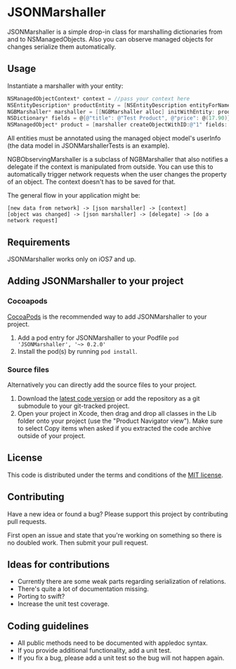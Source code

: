 # JSONMarshaller

JSONMarshaller is a simple drop-in class for marshalling dictionaries from and to NSManagedObjects. Also you can observe managed objects for changes serialize them automatically.

## Usage

Instantiate a marshaller with your entity:

```objective-c
NSManagedObjectContext* context = //pass your context here
NSEntityDescription* productEntity = [NSEntityDescription entityForName: @"Product" inManagedObjectContext: context];
NGBMarshaller* marshaller = [[NGBMarshaller alloc] initWithEntity: productEntity context: context];
NSDictionary* fields = @{@"title": @"Test Product", @"price": @(17.90)};
NSManagedObject* product = [marshaller createObjectWithID:@"1" fields: fields];
```

All entities must be annotated using the managed object model's userInfo (the data model in JSONMarshallerTests is an example).

NGBObservingMarshaller is a subclass of NGBMarshaller that also notifies a delegate if the context is manipulated from outside. You can use this to automatically trigger network requests when the user changes the property of an object. The context doesn't has to be saved for that.

The general flow in your application might be: 
```
[new data from network] -> [json marshaller] -> [context]
[object was changed] -> [json marshaller] -> [delegate] -> [do a network request]
```

## Requirements

JSONMarshaller works only on iOS7 and up.

## Adding JSONMarshaller to your project

### Cocoapods

[CocoaPods](http://cocoapods.org) is the recommended way to add JSONMarshaller to your project.

1. Add a pod entry for JSONMarshaller to your Podfile `pod 'JSONMarshaller', '~> 0.2.0'`
2. Install the pod(s) by running `pod install`.

### Source files

Alternatively you can directly add the source files to your project.

1. Download the [latest code version](https://github.com/nerdgeschoss/JSONMarshaller/archive/master.zip) or add the repository as a git submodule to your git-tracked project. 
2. Open your project in Xcode, then drag and drop all classes in the Lib folder onto your project (use the "Product Navigator view"). Make sure to select Copy items when asked if you extracted the code archive outside of your project. 


## License

This code is distributed under the terms and conditions of the [MIT license](LICENSE). 

## Contributing

Have a new idea or found a bug? Please support this project by contributing pull requests.

First open an issue and state that you're working on something so there is no doubled work. Then submit your pull request.

## Ideas for contributions

- Currently there are some weak parts regarding serialization of relations.
- There's quite a lot of documentation missing.
- Porting to swift?
- Increase the unit test coverage.

## Coding guidelines

* All public methods need to be documented with appledoc syntax.
* If you provide additional functionality, add a unit test.
* If you fix a bug, please add a unit test so the bug will not happen again.